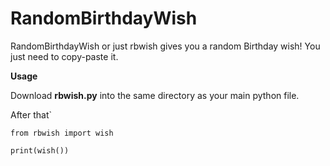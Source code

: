 # RandomBirthdayWish
RandomBirthdayWish or just rbwish gives you a random Birthday wish! You just need to copy-paste it.

**Usage**

Download **rbwish.py** into the same directory as your main python file.

After that`

```
from rbwish import wish

print(wish())
```
